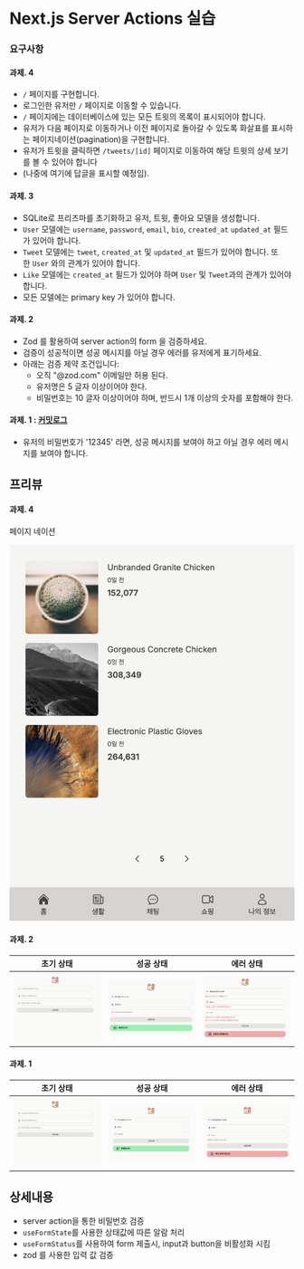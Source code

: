 # Next.js Server Actions 실습

### 요구사항

#### 과제. 4

- `/` 페이지를 구현합니다.
- 로그인한 유저만 `/` 페이지로 이동할 수 있습니다.
- `/` 페이지에는 데이터베이스에 있는 모든 트윗의 목록이 표시되어야 합니다.
- 유저가 다음 페이지로 이동하거나 이전 페이지로 돌아갈 수 있도록 화살표를 표시하는 페이지네이션(pagination)을 구현합니다.
- 유저가 트윗을 클릭하면 `/tweets/[id]` 페이지로 이동하여 해당 트윗의 상세 보기를 볼 수 있어야 합니다
- (나중에 여기에 답글을 표시할 예정임).

#### 과제. 3

- SQLite로 프리즈마를 초기화하고 유저, 트윗, 좋아요 모델을 생성합니다.
- `User` 모델에는 `username`, `password`, `email`, `bio`, `created_at` `updated_at` 필드가 있어야 합니다.
- `Tweet` 모델에는 `tweet`, `created_at` 및 `updated_at` 필드가 있어야 합니다. 또한 `User` 와의 관계가 있어야 합니다.
- `Like` 모델에는 `created_at` 필드가 있어야 하며 `User` 및 `Tweet`과의 관계가 있어야 합니다.
- 모든 모델에는 primary key 가 있어야 합니다.

#### 과제. 2

- Zod 를 활용하여 server action의 form 을 검증하세요.
- 검증이 성공적이면 성공 메시지를 아닐 경우 에러를 유저에게 표기하세요.
- 아래는 검증 제약 조건입니다:
  - 오직 "@zod.com" 이메일만 허용 된다.
  - 유저명은 5 글자 이상이어야 한다.
  - 비밀번호는 10 글자 이상이어야 하며, 반드시 1개 이상의 숫자를 포함해야 한다.

#### 과제. 1 : [커밋로그](https://github.com/j2h30728/take_notes/commit/40508249b8ffb0f182905b7990b3c28c9fe3abc0)

- 유저의 비밀번호가 '12345' 라면, 성공 메시지를 보여야 하고 아닐 경우 에러 메시지를 보여야 합니다.

## 프리뷰

#### 과제. 4

페이지 네이션

<img src='./images/pagination.png' width='600' />

#### 과제. 2

| 초기 상태                         | 성공 상태                          | 에러 상태                         |
| --------------------------------- | ---------------------------------- | --------------------------------- |
| <img src='./images/default.png'/> | <img src='./images/success2.png'/> | <img src='./images/error2.png' /> |

#### 과제. 1

| 초기 상태                         | 성공 상태                         | 에러 상태                        |
| --------------------------------- | --------------------------------- | -------------------------------- |
| <img src='./images/default.png'/> | <img src='./images/success.png'/> | <img src='./images/error.png' /> |

## 상세내용

- server action을 통한 비밀번호 검증
- `useFormState`를 사용한 상태값에 따른 알람 처리
- `useFormStatus`를 사용하여 form 제출시, input과 button을 비활성화 시킴
- zod 를 사용한 입력 값 검증
